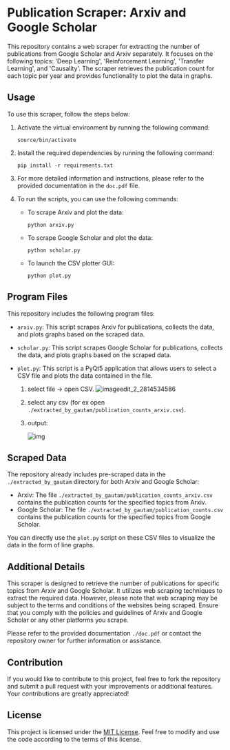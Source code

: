 # Publication Scraper: Arxiv and Google Scholar

This repository contains a web scraper for extracting the number of publications from Google Scholar and Arxiv separately. It focuses on the following topics: 'Deep Learning', 'Reinforcement Learning', 'Transfer Learning', and 'Causality'. The scraper retrieves the publication count for each topic per year and provides functionality to plot the data in graphs.

## Usage

To use this scraper, follow the steps below:

1. Activate the virtual environment by running the following command:

   ```
   source/bin/activate
   ```

2. Install the required dependencies by running the following command:

   ```
   pip install -r requirements.txt
   ```

3. For more detailed information and instructions, please refer to the provided documentation in the `doc.pdf` file.

4. To run the scripts, you can use the following commands:

   - To scrape Arxiv and plot the data:

     ```
     python arxiv.py
     ```

   - To scrape Google Scholar and plot the data:

     ```
     python scholar.py
     ```

   - To launch the CSV plotter GUI:

     ```
     python plot.py
     ```

## Program Files

This repository includes the following program files:

- `arxiv.py`: This script scrapes Arxiv for publications, collects the data, and plots graphs based on the scraped data.
- `scholar.py`: This script scrapes Google Scholar for publications, collects the data, and plots graphs based on the scraped data.
- `plot.py`: This script is a PyQt5 application that allows users to select a CSV file and plots the data contained in the file.
  
  1. select file -> open CSV.
     ![imageedit_2_2814534586](https://github.com/gautam132002/ai-publication-per-year/assets/68372911/f7ac682f-fb6d-4fc3-920d-80d607e1528d)

  3. select any csv (for ex open `./extracted_by_gautam/publication_counts_arxiv.csv`).
  4. output:
  
     ![img](https://github.com/gautam132002/ai-publication-per-year/assets/68372911/d83c0204-69f3-445f-abcf-71395823ca82)


## Scraped Data

The repository already includes pre-scraped data in the `./extracted_by_gautam` directory for both Arxiv and Google Scholar:

- Arxiv: The file `./extracted_by_gautam/publication_counts_arxiv.csv` contains the publication counts for the specified topics from Arxiv.
- Google Scholar: The file `./extracted_by_gautam/publication_counts.csv` contains the publication counts for the specified topics from Google Scholar.

You can directly use the `plot.py` script on these CSV files to visualize the data in the form of line graphs.

## Additional Details

This scraper is designed to retrieve the number of publications for specific topics from Arxiv and Google Scholar. It utilizes web scraping techniques to extract the required data. However, please note that web scraping may be subject to the terms and conditions of the websites being scraped. Ensure that you comply with the policies and guidelines of Arxiv and Google Scholar or any other platforms you scrape.

Please refer to the provided documentation `./doc.pdf` or contact the repository owner for further information or assistance.

## Contribution

If you would like to contribute to this project, feel free to fork the repository and submit a pull request with your improvements or additional features. Your contributions are greatly appreciated!

## License

This project is licensed under the [MIT License](LICENSE.txt). Feel free to modify and use the code according to the terms of this license.
